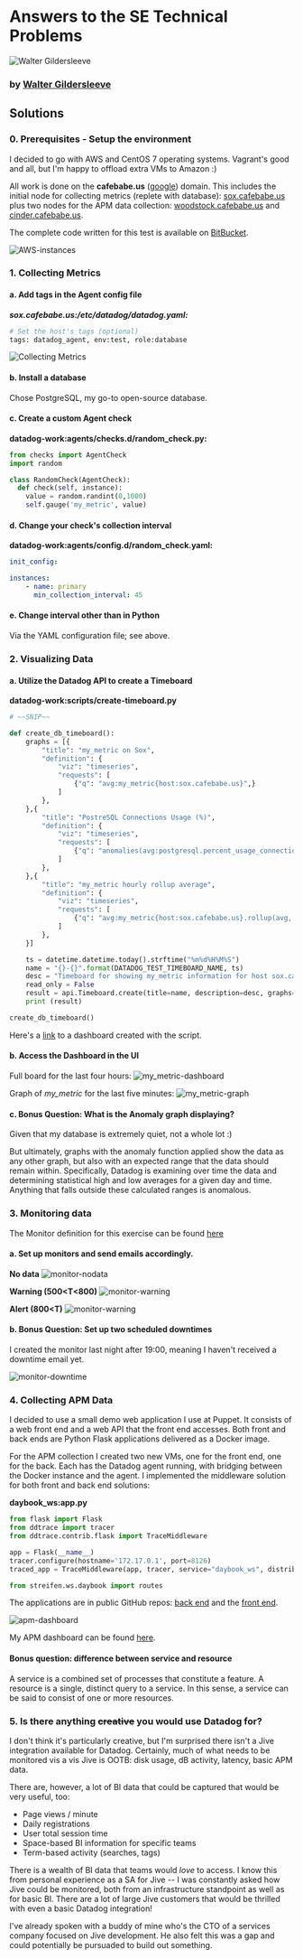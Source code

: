 # Answers to the SE Technical Problems

![Walter Gildersleeve](img/walter-gildersleeve-caricature-sm.jpg)

### by [Walter Gildersleeve](https://www.linkedin.com/in/wmgildersleeve/)

## Solutions

### **0. Prerequisites - Setup the environment**
I decided to go with AWS and CentOS 7 operating systems. Vagrant's good and all, but I'm happy to offload extra VMs to Amazon :)

All work is done on the **cafebabe.us** ([google](https://www.google.de/search?q=cafebabe&rlz=1C5CHFA_enGB773GB773&oq=cafebabe&aqs=chrome..69i57j69i60l3.1566j0j2&sourceid=chrome&ie=UTF-8)) domain. This includes the initial node for collecting metrics (replete with database): [sox.cafebabe.us](http://cafebabe.us) plus two nodes for the APM data collection: [woodstock.cafebabe.us](http://woodstock.cafebabe.us:9000/v1/version) and [cinder.cafebabe.us](http://cinder.cafebabe.us/index).

The complete code written for this test is available on [BitBucket](https://bitbucket.org/wgilder/datadog-work/src/master/).

![AWS-instances](img/aws-instances.png)

### **1. Collecting Metrics**

#### a. Add tags in the Agent config file
**_sox.cafebabe.us:/etc/datadog/datadog.yaml:_**
```bash
# Set the host's tags (optional)
tags: datadog_agent, env:test, role:database
```
![Collecting Metrics](img/first-node.png)

#### b. Install a database

Chose PostgreSQL, my go-to open-source database.

#### c. Create a custom Agent check
**datadog-work:agents/checks.d/random_check.py:**
```python
from checks import AgentCheck
import random

class RandomCheck(AgentCheck):
  def check(self, instance):
    value = random.randint(0,1000)
    self.gauge('my_metric', value)
```

#### d. Change your check's collection interval
**datadog-work:agents/config.d/random_check.yaml:**
```yaml
init_config:

instances:
    - name: primary
      min_collection_interval: 45
```

#### e. Change interval other than in Python

Via the YAML configuration file; see above.

### **2. Visualizing Data**

#### a. Utilize the Datadog API to create a Timeboard

**datadog-work:scripts/create-timeboard.py**
```python
# ~~SNIP~~

def create_db_timeboard():
    graphs = [{
        "title": "my_metric on Sox",
        "definition": {
            "viz": "timeseries",
            "requests": [
                {"q": "avg:my_metric{host:sox.cafebabe.us}",}
            ]
        },
    },{
        "title": "PostreSQL Connections Usage (%)",
        "definition": {
            "viz": "timeseries",
            "requests": [
                {"q": "anomalies(avg:postgresql.percent_usage_connections{host:sox.cafebabe.us}, 'basic', 2)",}
            ]
        },
    },{
        "title": "my_metric hourly rollup average",
        "definition": {
            "viz": "timeseries",
            "requests": [
                {"q": "avg:my_metric{host:sox.cafebabe.us}.rollup(avg, 3600)",}
            ]
        },
    }]

    ts = datetime.datetime.today().strftime("%m%d%H%M%S")
    name = "{}-{}".format(DATADOG_TEST_TIMEBOARD_NAME, ts)
    desc = "Timeboard for showing my_metric information for host sox.cafebabe.us"
    read_only = False
    result = api.Timeboard.create(title=name, description=desc, graphs=graphs, read_only=read_only)
    print (result)

create_db_timeboard()
```

Here's a [link](https://app.datadoghq.com/dash/916998/datadogtesttimeboard-0916150819) to a dashboard created with the script.

#### b. Access the Dashboard in the UI

Full board for the last four hours:
![my_metric-dashboard](img/my_metric-dashboard.png)

Graph of _my_metric_ for the last five minutes:
![my_metric-graph](img/my_metric-graph.png)

#### c. Bonus Question: What is the Anomaly graph displaying?

Given that my database is extremely quiet, not a whole lot :)

But ultimately, graphs with the anomaly function applied show the data as any other graph, but also with an expected range that the data should remain within. Specifically, Datadog is examining over time the data and determining statistical high and low averages for a given day and time. Anything that falls outside these calculated ranges is anomalous.

### **3. Monitoring data**

The Monitor definition for this exercise can be found [here](https://app.datadoghq.com/monitors/6345128)

#### a. Set up monitors and send emails accordingly.

**No data**
![monitor-nodata](img/monitor-nodata.png)

**Warning (500<T<800)**
![monitor-warning](img/monitor-warning.png)

**Alert (800<T)**
![monitor-warning](img/monitor-alert.png)

#### b. Bonus Question: Set up two scheduled downtimes
I created the monitor last night after 19:00, meaning I haven't received a downtime email yet.

![monitor-downtime](img/monitor-downtime.png)

### **4. Collecting APM Data**
I decided to use a small demo web application I use at Puppet. It consists of a web front end and a web API that the front end accesses. Both front and back ends are Python Flask applications delivered as a Docker image.

For the APM collection I created two new VMs, one for the front end, one for the back. Each has the Datadog agent running, with bridging between the Docker instance and the agent. I implemented the middleware solution for both front and back end solutions:

**daybook_ws:app.py**
```python
from flask import Flask
from ddtrace import tracer
from ddtrace.contrib.flask import TraceMiddleware

app = Flask(__name__)
tracer.configure(hostname='172.17.0.1', port=8126)
traced_app = TraceMiddleware(app, tracer, service="daybook_ws", distributed_tracing=False)

from streifen.ws.daybook import routes
```

The applications are in public GitHub repos: [back end](https://github.com/wgilder/daybook_ws/tree/datadog) and the [front end](https://github.com/wgilder/daybook/tree/datadog).

![apm-dashboard](img/apm-dashboard.png)

My APM dashboard can be found [here](https://app.datadoghq.com/dash/917189/cindercafebabeus).

#### Bonus question: difference between service and resource
A service is a combined set of processes that constitute a feature. A resource is a single, distinct query to a service. In this sense, a service can be said to consist of one or more resources.

### **5. Is there anything ~~creative~~ you would use Datadog for?**

I don't think it's particularly creative, but I'm surprised there isn't a Jive integration available for Datadog. Certainly, much of what needs to be monitored vis a vis Jive is OOTB: disk usage, dB activity, latency, basic APM data. 

There are, however, a lot of BI data that could be captured that would be very useful, too:
* Page views / minute
* Daily registrations
* User total session time
* Space-based BI information for specific teams
* Term-based activity (searches, tags)

There is a wealth of BI data that teams would _love_ to access. I know this from personal experience as a SA for Jive -- I was constantly asked how Jive could be monitored, both from an infrastructure standpoint as well as for basic BI. There are a lot of large Jive customers that would be thrilled with even a basic Datadog integration!

I've already spoken with a buddy of mine who's the CTO of a services company focused on Jive development. He also felt this was a gap and could potentially be pursuaded to build out something.